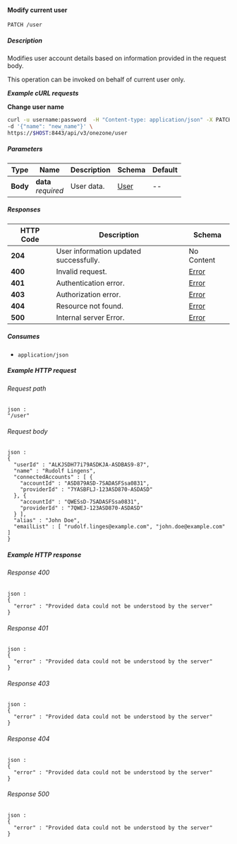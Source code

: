 
<a name="modify_current_user"></a>
#### Modify current user
```
PATCH /user
```


##### Description
Modifies user account details based on information provided in the request body.

This operation can be invoked on behalf of current user only.

***Example cURL requests***

**Change user name**
```bash
curl -u username:password  -H "Content-type: application/json" -X PATCH  \
-d '{"name": "new_name"}' \
https://$HOST:8443/api/v3/onezone/user
```


##### Parameters

|Type|Name|Description|Schema|Default|
|---|---|---|---|---|
|**Body**|**data**  <br>*required*|User data.|[User](../definitions/User.md#user)|--|


##### Responses

|HTTP Code|Description|Schema|
|---|---|---|
|**204**|User information updated successfully.|No Content|
|**400**|Invalid request.|[Error](../definitions/Error.md#error)|
|**401**|Authentication error.|[Error](../definitions/Error.md#error)|
|**403**|Authorization error.|[Error](../definitions/Error.md#error)|
|**404**|Resource not found.|[Error](../definitions/Error.md#error)|
|**500**|Internal server Error.|[Error](../definitions/Error.md#error)|


##### Consumes

* `application/json`


##### Example HTTP request

###### Request path
```
json :
"/user"
```


###### Request body
```
json :
{
  "userId" : "ALKJSDH77i79ASDKJA-ASDBAS9-87",
  "name" : "Rudolf Lingens",
  "connectedAccounts" : [ {
    "accountId" : "ASD879ASD-7SADASFSsa0831",
    "providerId" : "7YASBFLJ-123ASD870-ASDASD"
  }, {
    "accountId" : "QWESsD-7SADASFSsa0831",
    "providerId" : "7QWEJ-123ASD870-ASDASD"
  } ],
  "alias" : "John Doe",
  "emailList" : [ "rudolf.linges@example.com", "john.doe@example.com" ]
}
```


##### Example HTTP response

###### Response 400
```
json :
{
  "error" : "Provided data could not be understood by the server"
}
```


###### Response 401
```
json :
{
  "error" : "Provided data could not be understood by the server"
}
```


###### Response 403
```
json :
{
  "error" : "Provided data could not be understood by the server"
}
```


###### Response 404
```
json :
{
  "error" : "Provided data could not be understood by the server"
}
```


###### Response 500
```
json :
{
  "error" : "Provided data could not be understood by the server"
}
```



